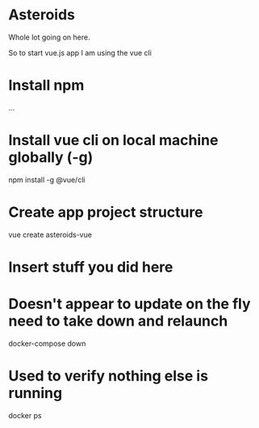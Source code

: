 # Asteroids

Whole lot going on here.

So to start vue.js app I am using the vue cli

# Install npm
...

# Install vue cli on local machine globally (-g)
npm install -g @vue/cli

# Create app project structure
vue create asteroids-vue

# Insert stuff you did here

# Doesn't appear to update on the fly need to take down and relaunch
docker-compose down

# Used to verify nothing else is running
docker ps
